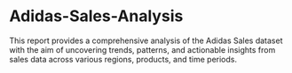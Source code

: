 # Adidas-Sales-Analysis
This report provides a comprehensive analysis of the Adidas Sales dataset with the aim of uncovering trends, patterns, and actionable insights from sales data across various regions, products, and time periods. 
